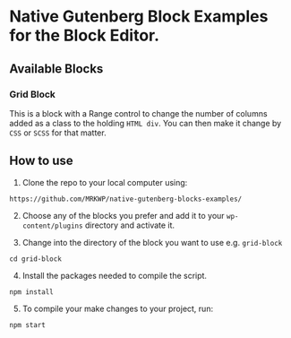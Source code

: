 # Native Gutenberg Block Examples for the Block Editor.

## Available Blocks

### Grid Block
This is a block with a Range control to change the number of columns added as a class to the holding `HTML div`. You can then make it change by `CSS` or `SCSS` for that matter.

## How to use

1. Clone the repo to your local computer using:

```
https://github.com/MRKWP/native-gutenberg-blocks-examples/
```

2. Choose any of the blocks you prefer and add it to your `wp-content/plugins` directory and activate it.

3. Change into the directory of the block you want to use e.g. `grid-block` 
```
cd grid-block
```

4. Install the packages needed to compile the script. 
```
npm install
```
5. To compile your make changes to your project, run:

```
npm start
``` 